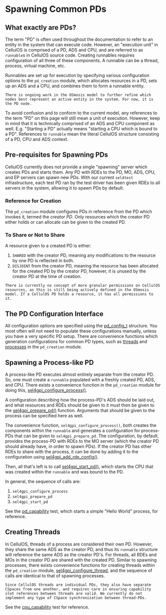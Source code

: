 # Spawning Common PDs
## What exactly are PDs?
The term "PD" is often used throughout the documentation to refer to an entity in the system that can execute code. However, an "execution unit" in CellulOS is comprised of a PD, ADS and CPU, and are referred to as `runnable`s in CellulOS source code. Creating runnables requires configuration of all three of these components. A runnable can be a thread, process, virtual machine, etc.

Runnables are set up for execution by specifying various configuration options to the `pd_creation` module, which allocates resources in a PD, sets up an ADS and a CPU, and combines them to form a runnable entity.

```{note}
There is ongoing work in the OSmosis model to further refine which nodes best represent an active entity in the system. For now, it is the PD node.
```

To avoid confusion and to conform to the current model, any references to the term "PD" on this page will still mean a unit of execution. However, keep in mind that it is technically comprised of an ADS and CPU component as well. E.g. "Starting a PD" actually means "starting a CPU which is bound to a PD". References to `runnable` mean the literal CellulOS structure consisting of a PD, CPU and ADS context.

## Pre-requisites for Spawning PDs
CellulOS currently does not provide a single "spawning" server which creates PDs and starts them. Any PD with RDEs to the PD, MO, ADS, CPU, and EP servers can spawn new PDs. 
With our current `sel4test` infrastructure, each test PD ran by the test driver has been given RDEs to all servers in the system, allowing it to spawn PDs by default.

### Reference for Creation
The `pd_creation` module configures PDs in reference from the PD which invokes it, termed the *creator PD*. Only resources which the creator PD either holds or can allocate can be given to the created PD.

### To Share or Not to Share
A resource given to a created PD is either:

1. `SHARED` with the creator PD, meaning any modifications to the resource by one PD is reflected in both.
2. `DISJOINT` from the creator PD, meaning the resource has been allocated for the created PD by the creator PD, however, it is unused by the creator PD at the time of creation.

```{note}
There is currently no concept of more granular permissions on CellulOS resources, as this is still being actively defined in the OSmosis model. If a CellulOS PD holds a resource, it has all permissions to it.
```

## The PD Configuration Interface
All configuration options are specified using the [pd_config_t](https://github.com/sid-agrawal/sel4-gpi/blob/cellulos/libsel4gpi/include/sel4gpi/pd_creation.h#L139) structure. You most often will not need to populate these configurations manually, unless you have a very specific PD setup. There are convenience functions which generation configurations for common PD types, such as [threads](https://github.com/sid-agrawal/sel4-gpi/blob/cellulos/libsel4gpi/include/sel4gpi/pd_creation.h#L188) and [processes](https://github.com/sid-agrawal/sel4-gpi/blob/cellulos/libsel4gpi/include/sel4gpi/pd_creation.h#L174) in the `pd_creation` module.


## Spawning a Process-like PD
 A process-like PD executes almost entirely separate from the creator PD. So, one must create a `runnable` populated with a freshly created PD, ADS, and CPU. There exists a convenience function in the `pd_creation` module for doing this,  [sel4gpi_configure_process()](https://github.com/sid-agrawal/sel4-gpi/blob/cellulos/libsel4gpi/include/sel4gpi/pd_creation.h#L174).

 A configuration describing how the process-PD's ADS should be laid out, and what resources and RDEs should be given to it must then be given to the [sel4gpi_prepare_pd()](https://github.com/sid-agrawal/sel4-gpi/blob/cellulos/libsel4gpi/include/sel4gpi/pd_creation.h#L199) function. Arguments that should be given to the process can be specified here as well.

 The convenience function, `sel4gpi_configure_process()`, both creates the components within the `runnable` and generates a configuration for process-PDs that can be given to `sel4gpi_prepare_pd`.
The configuration, by default, provides the process-PD with RDEs to the MO server (which the creator PD should already have, in order to spawn PDs). If the creator PD has other RDEs to share with the process, it can be done by adding it to the configuration using [sel4gpi_add_rde_config()](https://github.com/sid-agrawal/sel4-gpi/blob/cellulos/libsel4gpi/include/sel4gpi/pd_creation.h#L275).

 Then, all that's left is to call [sel4gpi_start_pd()](https://github.com/sid-agrawal/sel4-gpi/blob/cellulos/libsel4gpi/include/sel4gpi/pd_creation.h#L207), which starts the CPU that was created within the `runnable` and was bound to the PD.

 In general, the sequence of calls are:
 
 1. `sel4gpi_configure_process`
 2. `sel4gpi_prepare_pd`
 3. `sel4gpi_start_pd`

 See the [pd_capability](https://github.com/sid-agrawal/sel4-gpi/blob/cellulos/apps/sel4test-tests/src/tests/pd_capability.c#L36) test, which starts a simple "Hello World" process, for reference.

## Creating Threads
In CellulOS, threads of a process are considered their own PD. However, they share the same ADS as the creator PD, and thus its `runnable` structure will reference the same ADS as the creator PD's. For threads, all RDEs and MOs in the creator PD are shared with the created PD. Similar to spawning processes, there exists convenience functions for creating threads within the `pd_creation` module, [sel4gpi_configure_thread](https://github.com/sid-agrawal/sel4-gpi/blob/cellulos/libsel4gpi/include/sel4gpi/pd_creation.h#L188), and the sequence of calls are identical to that of spawning processes.

```{warning}
Since CellulOS threads are individual PDs, they also have separate CSpaces from one another, and requires care in ensuring capability slot references between threads are valid. We currently do not implement any type of CSpace synchronization between thread-PDs.
```

See the [cpu_capability](https://github.com/sid-agrawal/sel4-gpi/blob/cellulos/apps/sel4test-tests/src/tests/cpu_capability.c#L90) test for reference.
